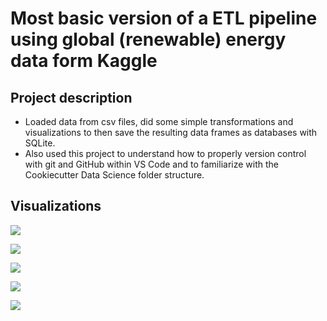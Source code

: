 # Most basic version of a ETL pipeline using global (renewable) energy data form Kaggle

## Project description
- Loaded data from csv files, did some simple transformations and visualizations to then save the resulting data frames as databases with SQLite. 
- Also used this project to understand how to properly version control with git and GitHub within VS Code and to familiarize with the Cookiecutter Data Science folder structure.
## Visualizations

![](https://user-images.githubusercontent.com/72970703/285247636-458bcf7a-fd17-4895-a464-9bd14d90c10b.png)

![](https://user-images.githubusercontent.com/72970703/285247638-b5a68af1-658b-439e-8491-e65c3aa32645.png)

![](https://user-images.githubusercontent.com/72970703/285247639-f4b84362-85fc-4a14-89e3-b6632c6b7412.png)

![](https://user-images.githubusercontent.com/72970703/285247643-a73fc9cd-c2b9-41a7-9207-ce5999e5906e.png)

![](https://user-images.githubusercontent.com/72970703/285247645-87c8dcb4-24ea-4b8c-bcca-a460cab7023d.png)
















